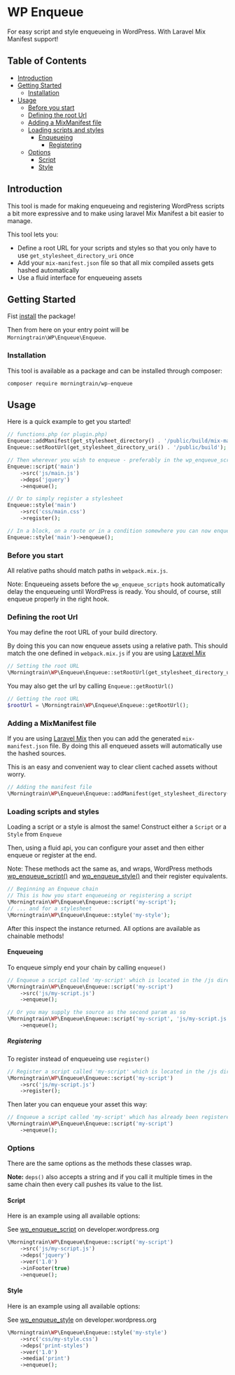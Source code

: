 # WP Enqueue

For easy script and style enqueueing in WordPress. With Laravel Mix Manifest support!

## Table of Contents

- [Introduction](#introduction)
- [Getting Started](#getting-started)
    - [Installation](#installation)
- [Usage](#usage)
    - [Before you start](#before-you-start)
    - [Defining the root Url](#defining-the-root-url)
    - [Adding a MixManifest file](#adding-a-mixmanifest-file)
    - [Loading scripts and styles](#loading-scripts-and-styles)
        - [Enqueueing](#enqueueing)
            - [Registering](#registering)
    - [Options](#options)
        - [Script](#script)
        - [Style](#style)

## Introduction

This tool is made for making enqueueing and registering WordPress scripts a bit more expressive and to make using
laravel Mix Manifest a bit easier to manage.

This tool lets you:

- Define a root URL for your scripts and styles so that you only have to use `get_stylesheet_directory_uri` once
- Add your `mix-manifest.json` file so that all mix compiled assets gets hashed automatically
- Use a fluid interface for enqueueing assets

## Getting Started

Fist [install](#installation) the package!

Then from here on your entry point will be `Morningtrain\WP\Enqueue\Enqueue`.

### Installation

This tool is available as a package and can be installed through composer:

```
composer require morningtrain/wp-enqueue
```

## Usage

Here is a quick example to get you started!

```php
// functions.php (or plugin.php)
Enqueue::addManifest(get_stylesheet_directory() . '/public/build/mix-manifest.json');
Enqueue::setRootUrl(get_stylesheet_directory_uri() . '/public/build');

// Then wherever you wish to enqueue - preferably in the wp_enqueue_scripts action
Enqueue::script('main')
    ->src('js/main.js')
    ->deps('jquery')
    ->enqueue();

// Or to simply register a stylesheet
Enqueue::style('main')
    ->src('css/main.css')
    ->register();

// In a block, on a route or in a condition somewhere you can now enqueue the already registered stylesheet
Enqueue::style('main')->enqueue();
```

### Before you start

All relative paths should match paths in `webpack.mix.js`.

Note: Enqueueing assets before the `wp_enqueue_scripts` hook automatically delay the enqueueing until WordPress is
ready. You should, of course, still enqueue properly in the right hook.

### Defining the root Url

You may define the root URL of your build directory.

By doing this you can now enqueue assets using a relative path. This should match the one defined in `webpack.mix.js` if
you are using [Laravel Mix](https://laravel-mix.com/)

```php
// Setting the root URL
\Morningtrain\WP\Enqueue\Enqueue::setRootUrl(get_stylesheet_directory_uri() . '/public/build');
```

You may also get the url by calling `Enqueue::getRootUrl()`

```php
// Getting the root URL
$rootUrl = \Morningtrain\WP\Enqueue\Enqueue::getRootUrl();
```

### Adding a MixManifest file

If you are using [Laravel Mix](https://laravel-mix.com/) then you can add the generated `mix-manifest.json` file. By
doing this all enqueued assets will automatically use the hashed sources.

This is an easy and convenient way to clear client cached assets without worry.

```php
// Adding the manifest file
\Morningtrain\WP\Enqueue\Enqueue::addManifest(get_stylesheet_directory() . '/public/build/mix-manifest.json');
```

### Loading scripts and styles

Loading a script or a style is almost the same!
Construct either a `Script` or a `Style` from `Enqueue`

Then, using a fluid api, you can configure your asset and then either enqueue or register at the end.

Note: These methods act the same as, and wraps, WordPress
methods [wp_enqueue_script()](https://developer.wordpress.org/reference/functions/wp_enqueue_script/)
and [wp_enqueue_style()](https://developer.wordpress.org/reference/functions/wp_enqueue_style/) and their register
equivalents.

```php
// Beginning an Enqueue chain
// This is how you start enqueueing or registering a script
\Morningtrain\WP\Enqueue\Enqueue::script('my-script');
// ... and for a stylesheet
\Morningtrain\WP\Enqueue\Enqueue::style('my-style');
```

After this inspect the instance returned. All options are available as chainable methods!

#### Enqueueing

To enqueue simply end your chain by calling `enqueue()`

```php
// Enqueue a script called 'my-script' which is located in the /js directory
\Morningtrain\WP\Enqueue\Enqueue::script('my-script')
    ->src('js/my-script.js')
    ->enqueue();

// Or you may supply the source as the second param as so
\Morningtrain\WP\Enqueue\Enqueue::script('my-script', 'js/my-script.js')
    ->enqueue();
```

##### Registering

To register instead of enqueueing use `register()`

```php
// Register a script called 'my-script' which is located in the /js directory
\Morningtrain\WP\Enqueue\Enqueue::script('my-script')
    ->src('js/my-script.js')
    ->register();
```

Then later you can enqueue your asset this way:

```php
// Enqueue a script called 'my-script' which has already been registered
\Morningtrain\WP\Enqueue\Enqueue::script('my-script')
    ->enqueue();
```

### Options

There are the same options as the methods these classes wrap.

**Note:** `deps()` also accepts a string and if you call it multiple times in the same chain then every call pushes its
value to the list.

#### Script

Here is an example using all available options:

See [wp_enqueue_script](https://developer.wordpress.org/reference/functions/wp_enqueue_script/) on
developer.wordpress.org

```php
\Morningtrain\WP\Enqueue\Enqueue::script('my-script')
    ->src('js/my-script.js')
    ->deps('jquery')
    ->ver('1.0')
    ->inFooter(true)
    ->enqueue();
```

#### Style

Here is an example using all available options:

See [wp_enqueue_style](https://developer.wordpress.org/reference/functions/wp_enqueue_style/) on developer.wordpress.org

```php
\Morningtrain\WP\Enqueue\Enqueue::style('my-style')
    ->src('css/my-style.css')
    ->deps('print-styles')
    ->ver('1.0')
    ->media('print')
    ->enqueue();
```
